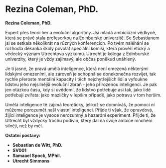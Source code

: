 # Rezina Coleman, PhD.

__Rezina Coleman, PhD.__

Expert přes teorii her a evoluční algoritmy. Jsi mladá ambiciózní vědkyně, která se právě stala profesorkou na Edinburské univerzitě. Se Sebastianem jsi se setkala několikrát na různých konferencích. Po tvém naléhání se rozhodla děkanka školy povolat speciální komisi, která prověří etický a vědecký význam Utrechtova výzkumu. Utrecht je kolega z Edinburské univerzity, který je vždy zajímavý, ale občas poněkud unáhlený.

Je ti jasné, že pravá umělá inteligence, která není omezená některými lidskými omezeními, ale zároveň je schopná se donekonečna rozvíjet, tak rychle přeroste mentální kapacity i těch nejchytřejších lidí a vyfoukne lidstvu jeho nejsilnější evoluční zbraň - jeho přirozenou inteligenci. Je pak jen otázkou času, kdy si uvědomí, že lidstvo potřebuje asi tak, jako lidé potřebují zvířata: jako mazlíčky v lepším případě, jako potravu v tom horším.

Umělá inteligence tě zajímá teoreticky, jelikož se domníváš, že pomocí ní můžeme porozumět naší vlastní inteligenci. Přijde ti však, že opravdová, žijící inteligence je vysoce nerozumný a hazardní experiment. Přijde ti, že Ultrecht byl vždycky trochu podivín, který dal na svoje ambice mnohem silněji, než by měl.

<!-- novy sloupec -->
__Ostatní postavy:__
- __Sebastian de Witt, PhD.__
- __SV001__
- __Samaael Spock, MPhil.__
- __Utrecht Simmons__
